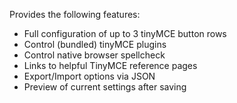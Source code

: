 Provides the following features:

* Full configuration of up to 3 tinyMCE button rows
* Control (bundled) tinyMCE plugins
* Control native browser spellcheck
* Links to helpful TinyMCE reference pages
* Export/Import options via JSON
* Preview of current settings after saving